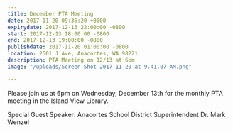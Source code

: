 ```yaml
---
title: December PTA Meeting
date: 2017-11-20 09:36:20 +0000
expirydate: 2017-12-13 22:00:00 -0800
start: 2017-12-13 18:00:00 -0800
end: 2017-12-13 19:00:00 -0800
publishdate: 2017-11-20 01:00:00 -0800
location: 2501 J Ave, Anacortes, WA 98221
description: PTA Meeting on 12/13 at 6pm
image: "/uploads/Screen Shot 2017-11-20 at 9.41.07 AM.png"

---
```

Please join us at 6pm on Wednesday, December 13th for the monthly PTA meeting in the Island View Library.

Special Guest Speaker:  Anacortes School District Superintendent Dr. Mark Wenzel